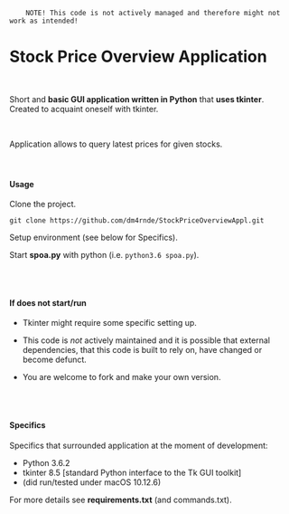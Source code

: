```
	NOTE! This code is not actively managed and therefore might not work as intended!
```

# Stock Price Overview Application

<br>


Short and **basic GUI application written in Python** that **uses tkinter**.
<br>Created to acquaint oneself with tkinter.

<br>

Application allows to query latest prices for given stocks.
<br>
<br>
<br>

#### Usage

Clone the project.

`git clone https://github.com/dm4rnde/StockPriceOverviewAppl.git`

Setup environment (see below for Specifics).

Start **spoa.py** with python (i.e. `python3.6 spoa.py`).

<br>
<br>

#### If does not start/run

- Tkinter might require some specific setting up.<br>

- This code is *not* actively maintained and it is 
possible that external dependencies, that this 
code is built to rely on, have changed or become defunct.<br>

- You are welcome to fork and make your own version. <br>

<br>
<br>

#### Specifics

Specifics that surrounded application at the moment of development:

- Python 3.6.2
- tkinter 8.5 [standard Python interface to the Tk GUI toolkit]
- (did run/tested under macOS 10.12.6)

For more details see **requirements.txt** (and commands.txt).

<br>
